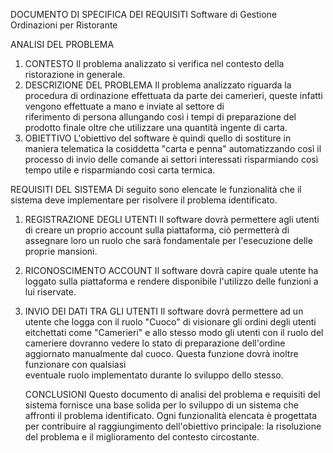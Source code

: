 DOCUMENTO DI SPECIFICA DEI REQUISITI
Software di Gestione Ordinazioni per Ristorante

ANALISI DEL PROBLEMA
1) CONTESTO
   Il problema analizzato si verifica nel contesto della ristorazione in generale.
2) DESCRIZIONE DEL PROBLEMA
   Il problema analizzato riguarda la procedura di ordinazione effettuata da parte dei camerieri, queste infatti vengono effettuate a mano e inviate al settore di   
   riferimento di persona allungando  così i tempi di preparazione del prodotto finale oltre che utilizzare una quantità ingente di carta.
3) OBIETTIVO
   L'obiettivo del software è quindi quello di sostiture in maniera telematica la cosiddetta "carta e penna" automatizzando così il processo di invio delle comande ai settori     interessati risparmiando così tempo utile e risparmiando così carta termica.

REQUISITI DEL SISTEMA
Di seguito sono elencate le funzionalità che il sistema deve implementare per risolvere il problema identificato.
1) REGISTRAZIONE DEGLI UTENTI
   Il software dovrà permettere agli utenti di creare un proprio account sulla piattaforma, ciò permetterà di assegnare loro un ruolo che sarà fondamentale per l'esecuzione 
   delle proprie mansioni.
2) RICONOSCIMENTO ACCOUNT
   Il software dovrà capire quale utente ha loggato sulla piattaforma e rendere disponibile l'utilizzo delle funzioni a lui riservate.
3) INVIO DEI DATI TRA GLI UTENTI
   Il software dovrà permettere ad un utente che logga con il ruolo "Cuoco" di visionare gli ordini degli utenti eitchettati come "Camerieri" e allo stesso modo gli utenti con    il ruolo del cameriere dovranno vedere lo stato di preparazione dell'ordine aggiornato manualmente dal cuoco. Questa funzione dovrà inoltre funzionare con qualsiasi       
   eventuale ruolo implementato durante lo sviluppo dello stesso.

   CONCLUSIONI
   Questo documento di analisi del problema e requisiti del sistema fornisce una base solida per lo sviluppo di un sistema che affronti il problema identificato. Ogni 
   funzionalità elencata è progettata per contribuire al raggiungimento dell'obiettivo principale: la risoluzione del problema e il miglioramento del contesto circostante.

   
